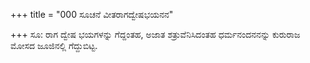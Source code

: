 +++
title = "000 ಸೂಚನೆ ವೀತರಾಗದ್ವೇಷಭಯನನ"

+++
ಸೂ: ರಾಗ ದ್ವೇಷ ಭಯಗಳನ್ನು ಗೆದ್ದಂತಹ,  ಅಜಾತ ಶತ್ರುವೆನಿಸಿದಂತಹ ಧರ್ಮನಂದನನನ್ನು ಕುರುರಾಜ ಮೋಸದ ಜೂಜಿನಲ್ಲಿ ಗೆದ್ದುಬಿಟ್ಟ.